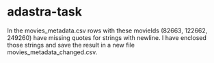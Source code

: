 # adastra-task

In the movies_metadata.csv rows with these movieIds (82663, 122662, 249260) have missing quotes for strings with newline.
I have enclosed those strings and save the result in a new file movies_metadata_changed.csv.
